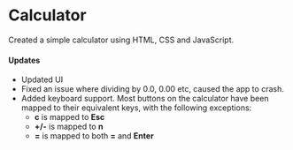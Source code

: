 # Calculator
Created a simple calculator using HTML, CSS and JavaScript.

#### Updates
- Updated UI
- Fixed an issue where dividing by 0.0, 0.00 etc, caused the app to crash.
- Added keyboard support.  Most buttons on the calculator have been mapped to their equivalent keys, with the following exceptions:
    - **c** is mapped to **Esc**
    - **+/-** is mapped to **n**
    - **=** is mapped to both **=** and **Enter**